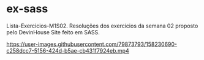 # ex-sass
Lista-Exercicios-M1S02. Resoluções dos exercícios da semana 02 proposto pelo DevinHouse
Site feito em SASS.


https://user-images.githubusercontent.com/79873793/158230690-c258dcc7-5156-424d-b5ae-cb431f7924eb.mp4

